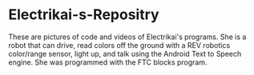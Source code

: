 # Electrikai-s-Repositry
These are pictures of code and videos of Electrikai's programs. She is a robot that can drive, read colors off the ground with a REV robotics color/range sensor, light up, and  talk using the Android Text to Speech engine.
She was programmed with the FTC blocks program.
